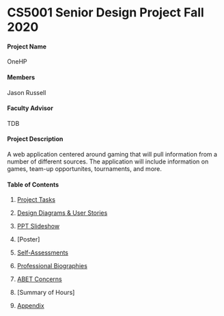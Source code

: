 # CS5001 Senior Design Project Fall 2020

#### Project Name
OneHP 

#### Members
Jason Russell

#### Faculty Advisor 
TDB

#### Project Description 
A web application centered around gaming that will pull information from a number of different sources. The application will include information on games, team-up opportunites, tournaments, and more. 

#### Table of Contents 
1. [Project Tasks](https://github.com/russej7/Senior-Design-Fall2020/blob/master/tasklist.md)

2. [Design Diagrams & User Stories](https://github.com/russej7/Senior-Design-Fall2020/tree/master/Design_Diagrams)
 
2. [PPT Slideshow](https://docs.google.com/presentation/d/1O_cVUAHTp0nGSTg6v6uUUpZSCrsb04s5fWYg74RdE7E/edit?usp=sharing)

3. [Poster]

4. [Self-Assessments](https://github.com/russej7/Senior-Design-Fall2020/tree/master/Individual_Assessments)

5. [Professional Biographies](https://github.com/russej7/Senior-Design-Fall2020/tree/master/Professional_Biography)

6. [ABET Concerns](https://github.com/russej7/Senior-Design-Fall2020/blob/master/constraints.md)

6. [Summary of Hours]

8. [Appendix]()
